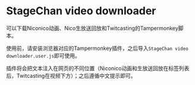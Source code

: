 # StageChan video downloader

可以下载Niconico动画、Nico生放送回放和Twitcasting的Tampermonkey脚本。

使用前，请安装浏览器对应的Tampermonkey插件，之后导入`StageChan video downloader.user.js`即可使用。

插件将会把文本注入在网页的不同位置（Niconico动画和生放送回放在标签列表后，Twitcasting在视频下方）；之后遵循中文提示即可。
